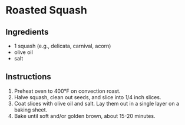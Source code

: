 # Roasted Squash

## Ingredients

- 1 squash (e.g., delicata, carnival, acorn)
- olive oil
- salt

## Instructions

1. Preheat oven to 400°F on convection roast.
2. Halve squash, clean out seeds, and slice into 1/4 inch slices.
3. Coat slices with olive oil and salt. Lay them out in a single layer on a baking sheet.
4. Bake until soft and/or golden brown, about 15-20 minutes.
